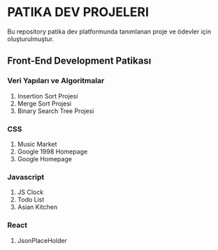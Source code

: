 # PATIKA DEV PROJELERI
Bu repository patika dev platformunda tanımlanan proje ve ödevler için oluşturulmuştur.

## Front-End Development Patikası
### Veri Yapıları ve Algoritmalar
1. Insertion Sort Projesi
2. Merge Sort Projesi
3. Binary Search Tree Projesi

### CSS
1. Music Market
2. Google 1998 Homepage
3. Google Homepage

### Javascript
1. JS Clock
2. Todo List
3. Asian Kitchen

### React
1. JsonPlaceHolder